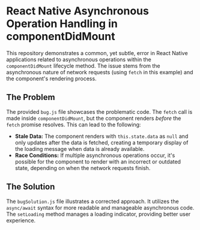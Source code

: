 # React Native Asynchronous Operation Handling in componentDidMount

This repository demonstrates a common, yet subtle, error in React Native applications related to asynchronous operations within the `componentDidMount` lifecycle method. The issue stems from the asynchronous nature of network requests (using `fetch` in this example) and the component's rendering process.

## The Problem

The provided `bug.js` file showcases the problematic code. The `fetch` call is made inside `componentDidMount`, but the component renders *before* the `fetch` promise resolves. This can lead to the following:

* **Stale Data:** The component renders with `this.state.data` as `null` and only updates after the data is fetched, creating a temporary display of the loading message when data is already available. 
* **Race Conditions:** If multiple asynchronous operations occur, it's possible for the component to render with an incorrect or outdated state, depending on when the network requests finish.

## The Solution

The `bugSolution.js` file illustrates a corrected approach. It utilizes the `async/await` syntax for more readable and manageable asynchronous code. The `setLoading` method manages a loading indicator, providing better user experience.